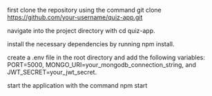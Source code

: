  first clone the repository using the command git clone https://github.com/your-username/quiz-app.git

 navigate into the project directory with cd quiz-app.

 install the necessary dependencies by running npm install. 

 create a .env file in the root directory and add the following variables: PORT=5000, MONGO_URI=your_mongodb_connection_string, and JWT_SECRET=your_jwt_secret. 
 
 start the application with the command npm start
